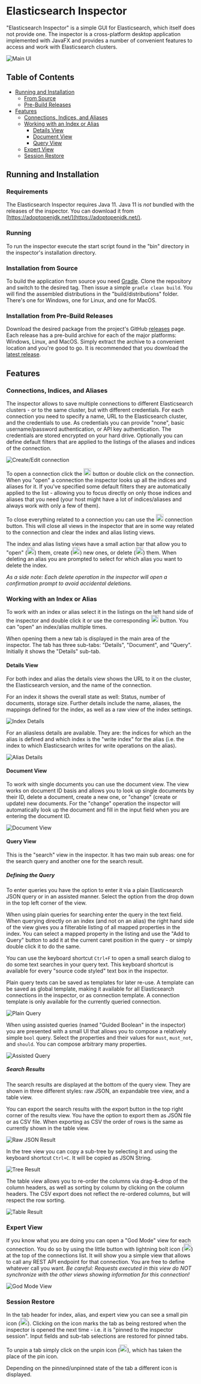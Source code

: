 # Elasticsearch Inspector

"Elasticsearch Inspector" is a simple GUI for Elasticsearch, which itself does not provide one. The inspector is a cross-platform desktop application implemented with JavaFX and provides a number of convenient features to access and work with Elasticsearch clusters.

![Main UI](/images/main-ui.png)

## Table of Contents

* [Running and Installation](#running-and-installation)
  * [From Source](#from-source)
  * [Pre-Build Releases](#pre-build-releases)
* [Features](#features)
  * [Connections, Indices, and Aliases](#connections--indices--and-aliases)
  * [Working with an Index or Alias](#working-with-an-index-or-alias)
    * [Details View](#details-view)
    * [Document View](#document-view)
    * [Query View](#query-view)
  * [Expert View](#expert-view)
  * [Session Restore](#session-restore)

## Running and Installation

### Requirements

The Elasticsearch Inspector requires Java 11. Java 11 is *not* bundled with the releases of the inspector. You can download it from [https://adoptopenjdk.net/](https://adoptopenjdk.net/).

### Running

To run the inspector execute the start script found in the "bin" directory in the inspector's installation directory.

### Installation from Source

To build the application from source you need [Gradle](https://gradle.org/). Clone the repository and switch to the desired tag. Then issue a simple `gradle clean build`. You will find the assembled distributions in the "build/distributions" folder. There's one for Windows, one for Linux, and one for MacOS.

### Installation from Pre-Build Releases

Download the desired package from the project's GitHub [releases](https://github.com/orm-fux/es-inspector/releases) page. Each release has a pre-build archive for each of the major platforms: Windows, Linux, and MacOS. Simply extract the archive to a convenient location and you're good to go. It is recommended that you download the [latest release](https://github.com/orm-fux/es-inspector/releases/latest).

## Features

### Connections, Indices, and Aliases

The inspector allows to save multiple connections to different Elasticsearch clusters - or to the same cluster, but with different credentials. For each connection you need to specify a name, URL to the Elasticsearch cluster, and the credentials to use. As credentials you can provide "none", basic username/password authentication, or API key authentication. The credentials are stored encrypted on your hard drive. Optionally you can define default filters that are applied to the listings of the aliases and indices of the connection. 

![Create/Edit connection](images/connection_create-or-edit.jpg)

To open a connection click the <img src="https://github.com/orm-fux/es-inspector/blob/master/src/main/resources/com/github/ormfux/esi/ui/images/connect.png?raw=true" height="20" title="'Open'"/> button or double click on the connection. When you "open" a connection the inspector looks up all the indices and aliases for it. If you've specified some default filters they are automatically applied to the list - allowing you to focus directly on only those indices and aliases that you need (your host might have a lot of indices/aliases and always work with only a few of them).

To close everything related to a connection you can use the <img src="https://github.com/orm-fux/es-inspector/blob/master/src/main/resources/com/github/ormfux/esi/ui/images/close.png?raw=true" height="20" title="'Close'"/> connection button. This will close all views in the inspector that are in some way related to the connection and clear the index and alias listing views.

The index and alias listing views have a small action bar that allow you to "open" (<img src="https://github.com/orm-fux/es-inspector/blob/master/src/main/resources/com/github/ormfux/esi/ui/images/connect.png?raw=true" height="20" title="'Open'"/>) them, create (<img src="https://github.com/orm-fux/es-inspector/blob/master/src/main/resources/com/github/ormfux/esi/ui/images/create.png?raw=true" height="20" title="'Create'"/>) new ones, or delete (<img src="https://github.com/orm-fux/es-inspector/blob/master/src/main/resources/com/github/ormfux/esi/ui/images/delete.png?raw=true" height="20" title="'Delete'"/>) them. When deleting an alias you are prompted to select for which alias you want to delete the index.

*As a side note: Each delete operation in the inspector will open a confirmation prompt to avoid accidental deletions.*

### Working with an Index or Alias

To work with an index or alias select it in the listings on the left hand side of the inspector and double click it or use the corresponding <img src="https://github.com/orm-fux/es-inspector/blob/master/src/main/resources/com/github/ormfux/esi/ui/images/connect.png?raw=true" height="20" title="'Open'"/> button. You can "open" an index/alias multiple times. 

When opening them a new tab is displayed in the main area of the inspector. The tab has three sub-tabs: "Details", "Document", and "Query". Initially it shows the "Details" sub-tab.

#### Details View

For both index and alias the details view shows the URL to it on the cluster, the Elasticsearch version, and the name of the connection.

For an index it shows the overall state as well: Status, number of documents, storage size. Further details include the name, aliases, the mappings defined for the index, as well as a raw view of the index settings.

![Index Details](images/index_details.png)

For an aliasless details are available. They are: the indices for which an the alias is defined and which index is the "write index" for the alias (i.e. the index to which Elasticsearch writes for write operations on the alias).

![Alias Details](images/alias_details.png)

#### Document View

To work with single documents you can use the document view. The view works on document ID basis and allows you to look up single documents by their ID, delete a document, create a new one, or "change" (create or update) new documents. For the "change" operation the inspector will automatically look up the document and fill in the input field when you are entering the document ID.

![Document View](images/document-view.png)

#### Query View

This is the "search" view in the inspector. It has two main sub areas: one for the search query and another one for the search result.

##### Defining the Query

To enter queries you have the option to enter it via a plain Elasticsearch JSON query or in an assisted manner. Select the option from the drop down in the top left corner of the view. 

When using plain queries for searching enter the query in the text field. When querying directly on an index (and not on an alias) the right hand side of the view gives you a filterable listing of all mapped properties in the index. You can select a mapped property in the listing and use the "Add to Query" button to add it at the current caret position in the query - or simply double click it to do the same. 

You can use the keyboard shortcut `Ctrl+F` to open a small search dialog to do some text searches in your query text. This keyboard shortcut is available for every "source code styled" text box in the inspector.

Plain query texts can be saved as templates for later re-use. A template can be saved as global template, making it available for all Elasticsearch connections in the inspector, or as connection template. A connection template is only available for the currently queried connection.

![Plain Query](images/query-view_plain.png)

When using assisted queries (named "Guided Boolean" in the inspector) you are presented with a small UI that allows you to compose a relatively simple `bool` query. Select the properties and their values for `must`, `must_not`, and `should`. You can compose arbitrary many properties.

![Assisted Query](images/query-view_guided.png)

##### Search Results

The search results are displayed at the bottom of the query view. They are shown in three different styles: raw JSON, an expandable tree view, and a table view.

You can export the search results with the export button in the top right corner of the results view. You have the option to export them as JSON file or as CSV file. When exporting as CSV the order of rows is the same as currently shown in the table view.

![Raw JSON Result](images/result-view_raw.png)

In the tree view you can copy a sub-tree by selecting it and using the keyboard shortcut `Ctrl+C`. It will be copied as JSON String.

![Tree Result](images/result-view_tree.png)

The table view allows you to re-order the columns via drag-&-drop of the column headers, as well as sorting by column by clicking on the column headers. The CSV export does not reflect the re-ordered columns, but will respect the row sorting.

![Table Result](images/result-view_table.png)

### Expert View

If you know what you are doing you can open a "God Mode" view for each connection. You do so by using the little button with lightning bolt icon (<img src="https://github.com/orm-fux/es-inspector/blob/master/src/main/resources/com/github/ormfux/esi/ui/images/god_mode.png?raw=true" height="20" title="'God Mode'"/>) at the top of the connections list. It will show you a simple view that allows to call any REST API endpoint for that connection. You are free to define whatever call you want. *Be careful: Requests executed in this view do NOT synchronize with the other views showing information for this connection!*

![God Mode View](images/god-mode-view.png)

### Session Restore

In the tab header for index, alias, and expert view you can see a small pin icon (<img src="https://github.com/orm-fux/es-inspector/blob/master/src/main/resources/com/github/ormfux/esi/ui/images/unpin.png?raw=true" height="20" title="'Pin'"/>). Clicking on the icon marks the tab as being restored when the inspector is opened the next time - i.e. it is "pinned to the inspector session". Input fields and sub-tab selections are restored for pinned tabs. 

To unpin a tab simply click on the unpin icon (<img src="https://github.com/orm-fux/es-inspector/blob/master/src/main/resources/com/github/ormfux/esi/ui/images/pin.png?raw=true" height="20" title="'Unpin'"/>), which has taken the place of the pin icon. 

Depending on the pinned/unpinned state of the tab a different icon is displayed.